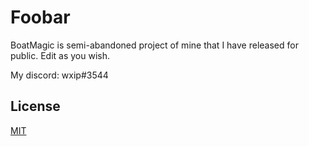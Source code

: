 # Foobar

BoatMagic is semi-abandoned project of mine that I have released for public. Edit as you wish. 

My discord: wxip#3544


## License
[MIT](https://choosealicense.com/licenses/mit/)
